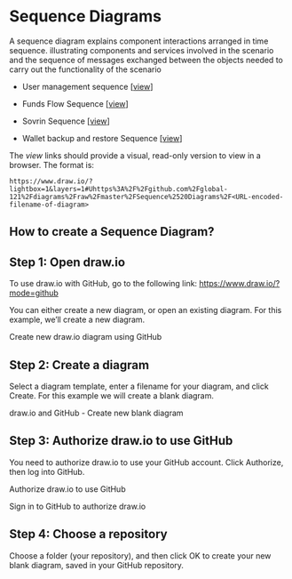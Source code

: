 Sequence Diagrams
=================

 A sequence diagram explains component interactions arranged in time sequence. illustrating components and services involved in the scenario and the sequence of messages exchanged between the objects needed to carry out the functionality of the scenario

* User management sequence [[view](https://www.draw.io/?lightbox=1&layers=1#Uhttps%3A%2F%2Fgithub.com%2Fglobal-121%2Fdiagrams%2Fraw%2Fmaster%2FSequence%2520Diagrams%2FUser%2520Management%2520Sequence.drawio)]

* Funds Flow Sequence [[view](https://www.draw.io/?lightbox=1&layers=1#Uhttps%3A%2F%2Fgithub.com%2Fglobal-121%2Fdiagrams%2Fraw%2Fmaster%2FSequence%2520Diagrams%2FFunds%2520Flow%2520Sequence.drawio)]

* Sovrin Sequence [[view](https://www.draw.io/?lightbox=1&layers=1#Uhttps%3A%2F%2Fgithub.com%2Fglobal-121%2Fdiagrams%2Fraw%2Fmaster%2FSequence%2520Diagrams%2FSovrin%2520Sequence.drawio)]

* Wallet backup and restore Sequence [[view](https://www.draw.io/?lightbox=1&layers=1#Uhttps%3A%2F%2Fgithub.com%2Fglobal-121%2Fdiagrams%2Fmaster%2FSequence%20Diagrams%2FWallet%20Backup%20and%20Restore.drawio)]

The _view_ links should provide a visual, read-only version to view in a browser. The format is:

    https://www.draw.io/?lightbox=1&layers=1#Uhttps%3A%2F%2Fgithub.com%2Fglobal-121%2Fdiagrams%2Fraw%2Fmaster%2FSequence%2520Diagrams%2F<URL-encoded-filename-of-diagram>


## How to create a Sequence Diagram?

## Step 1: Open draw.io
To use draw.io with GitHub, go to the following link: https://www.draw.io/?mode=github

You can either create a new diagram, or open an existing diagram. For this example, we’ll create a new diagram.

Create new draw.io diagram using GitHub

 

## Step 2: Create a diagram

Select a diagram template, enter a filename for your diagram, and click Create. For this example we will create a blank diagram.

draw.io and GitHub - Create new blank diagram

 

## Step 3: Authorize draw.io to use GitHub

You need to authorize draw.io to use your GitHub account. Click Authorize, then log into GitHub.

Authorize draw.io to use GitHub

 

Sign in to GitHub to authorize draw.io

 

## Step 4: Choose a repository

Choose a folder (your repository), and then click OK to create your new blank diagram, saved in your GitHub repository.
